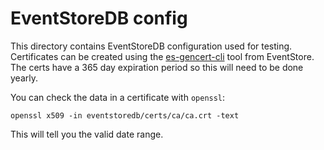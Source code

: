 # EventStoreDB config

This directory contains EventStoreDB configuration used for testing.
Certificates can be created using the [es-gencert-cli] tool from EventStore.
The certs have a 365 day expiration period so this will need to be done yearly.

You can check the data in a certificate with `openssl`:

```
openssl x509 -in eventstoredb/certs/ca/ca.crt -text
```

This will tell you the valid date range.

[es-gencert-cli]: https://github.com/EventStore/es-gencert-cli
